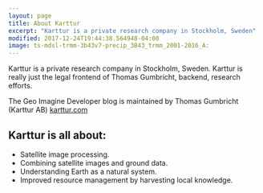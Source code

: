 ```yaml
---
layout: page
title: About Karttur
excerpt: "Karttur is a private research company in Stockholm, Sweden"
modified: 2017-12-24T19:44:38.564948-04:00
image: ts-mdsl-trmm-3b43v7-precip_3B43_trmm_2001-2016_A:
---
```


Karttur is a private research company in Stockholm, Sweden. Karttur is really just the legal frontend of Thomas Gumbricht, backend, research efforts.

The Geo Imagine Developer blog is maintained by Thomas Gumbricht (Karttur AB) [karttur.com](https://karttur.com/)

## Karttur is all about:

* Satellite image processing.
* Combining satellite images and ground data.
* Understanding Earth as a natural system.
* Improved resource management by harvesting local knowledge.
